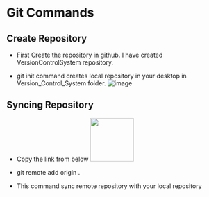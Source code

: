 # Git Commands

## Create Repository

  - First Create the repository in github. I have created VersionControlSystem repository.
   
  - git init command creates local repository in your desktop in Version_Control_System folder.
  ![image](https://github.com/CodeMasterAR/VersionControlSystem/assets/114680435/319674df-83eb-435a-b0bb-3d64d117bf80)

## Syncing Repository

  - Copy the link from below
    <img src = "https://github.com/CodeMasterAR/VersionControlSystem/assets/114680435/87f48ba1-3183-4779-8dd1-62898b64b5e4" width = "100" height = "100" />

  - git remote add origin <past-link-here>.
  - This command sync remote repository with your local repository

    
